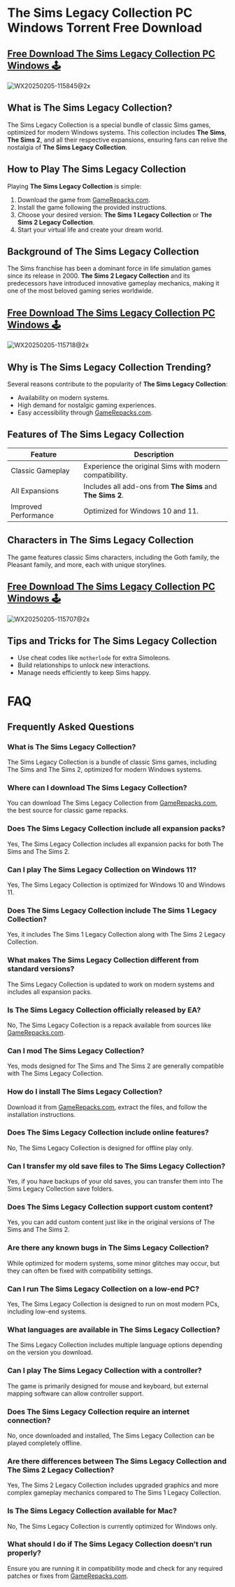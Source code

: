 # The Sims Legacy Collection PC Windows Torrent Free Download

## [Free Download The Sims Legacy Collection PC Windows 🕹️](https://www.gamerepacks.com/simulation/the-sims-legacy-collection/)
![WX20250205-115845@2x](https://github.com/user-attachments/assets/581e41a6-9981-4a25-b596-bfbe7ec87d4e)

## What is The Sims Legacy Collection?
The Sims Legacy Collection is a special bundle of classic Sims games, optimized for modern Windows systems. This collection includes **The Sims**, **The Sims 2**, and all their respective expansions, ensuring fans can relive the nostalgia of **The Sims Legacy Collection**.

## How to Play The Sims Legacy Collection
Playing **The Sims Legacy Collection** is simple:

1. Download the game from [GameRepacks.com](https://gamerepacks.com).
2. Install the game following the provided instructions.
3. Choose your desired version: **The Sims 1 Legacy Collection** or **The Sims 2 Legacy Collection**.
4. Start your virtual life and create your dream world.

## Background of The Sims Legacy Collection
The Sims franchise has been a dominant force in life simulation games since its release in 2000. **The Sims 2 Legacy Collection** and its predecessors have introduced innovative gameplay mechanics, making it one of the most beloved gaming series worldwide.

## [Free Download The Sims Legacy Collection PC Windows 🕹️](https://www.gamerepacks.com/simulation/the-sims-legacy-collection/)
![WX20250205-115718@2x](https://github.com/user-attachments/assets/578edc5e-db33-46a7-82a6-df075226a686)

## Why is The Sims Legacy Collection Trending?
Several reasons contribute to the popularity of **The Sims Legacy Collection**:

- Availability on modern systems.
- High demand for nostalgic gaming experiences.
- Easy accessibility through [GameRepacks.com](https://gamerepacks.com).

## Features of The Sims Legacy Collection

| Feature | Description |
|---------|------------|
| Classic Gameplay | Experience the original Sims with modern compatibility. |
| All Expansions | Includes all add-ons from **The Sims** and **The Sims 2**. |
| Improved Performance | Optimized for Windows 10 and 11. |

## Characters in The Sims Legacy Collection
The game features classic Sims characters, including the Goth family, the Pleasant family, and more, each with unique storylines.

## [Free Download The Sims Legacy Collection PC Windows 🕹️](https://www.gamerepacks.com/simulation/the-sims-legacy-collection/)
![WX20250205-115707@2x](https://github.com/user-attachments/assets/b3ae5a55-2bb2-4a70-b404-1de8e7306cb4)

## Tips and Tricks for The Sims Legacy Collection

- Use cheat codes like `motherlode` for extra Simoleons.
- Build relationships to unlock new interactions.
- Manage needs efficiently to keep Sims happy.

# FAQ

## Frequently Asked Questions

### What is The Sims Legacy Collection?
The Sims Legacy Collection is a bundle of classic Sims games, including The Sims and The Sims 2, optimized for modern Windows systems.

### Where can I download The Sims Legacy Collection?
You can download The Sims Legacy Collection from [GameRepacks.com](https://gamerepacks.com), the best source for classic game repacks.

### Does The Sims Legacy Collection include all expansion packs?
Yes, The Sims Legacy Collection includes all expansion packs for both The Sims and The Sims 2.

### Can I play The Sims Legacy Collection on Windows 11?
Yes, The Sims Legacy Collection is optimized for Windows 10 and Windows 11.

### Does The Sims Legacy Collection include The Sims 1 Legacy Collection?
Yes, it includes The Sims 1 Legacy Collection along with The Sims 2 Legacy Collection.

### What makes The Sims Legacy Collection different from standard versions?
The Sims Legacy Collection is updated to work on modern systems and includes all expansion packs.

### Is The Sims Legacy Collection officially released by EA?
No, The Sims Legacy Collection is a repack available from sources like [GameRepacks.com](https://gamerepacks.com).

### Can I mod The Sims Legacy Collection?
Yes, mods designed for The Sims and The Sims 2 are generally compatible with The Sims Legacy Collection.

### How do I install The Sims Legacy Collection?
Download it from [GameRepacks.com](https://gamerepacks.com), extract the files, and follow the installation instructions.

### Does The Sims Legacy Collection include online features?
No, The Sims Legacy Collection is designed for offline play only.

### Can I transfer my old save files to The Sims Legacy Collection?
Yes, if you have backups of your old saves, you can transfer them into The Sims Legacy Collection save folders.

### Does The Sims Legacy Collection support custom content?
Yes, you can add custom content just like in the original versions of The Sims and The Sims 2.

### Are there any known bugs in The Sims Legacy Collection?
While optimized for modern systems, some minor glitches may occur, but they can often be fixed with compatibility settings.

### Can I run The Sims Legacy Collection on a low-end PC?
Yes, The Sims Legacy Collection is designed to run on most modern PCs, including low-end systems.

### What languages are available in The Sims Legacy Collection?
The Sims Legacy Collection includes multiple language options depending on the version you download.

### Can I play The Sims Legacy Collection with a controller?
The game is primarily designed for mouse and keyboard, but external mapping software can allow controller support.

### Does The Sims Legacy Collection require an internet connection?
No, once downloaded and installed, The Sims Legacy Collection can be played completely offline.

### Are there differences between The Sims Legacy Collection and The Sims 2 Legacy Collection?
Yes, The Sims 2 Legacy Collection includes upgraded graphics and more complex gameplay mechanics compared to The Sims 1 Legacy Collection.

### Is The Sims Legacy Collection available for Mac?
No, The Sims Legacy Collection is currently optimized for Windows only.

### What should I do if The Sims Legacy Collection doesn’t run properly?
Ensure you are running it in compatibility mode and check for any required patches or fixes from [GameRepacks.com](https://gamerepacks.com).

